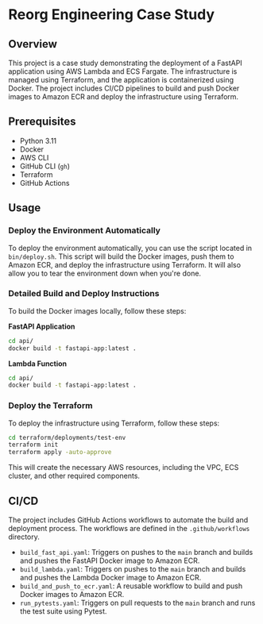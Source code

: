 # Reorg Engineering Case Study

## Overview

This project is a case study demonstrating the deployment of a FastAPI application using AWS Lambda and ECS Fargate. The infrastructure is managed using Terraform, and the application is containerized using Docker. The project includes CI/CD pipelines to build and push Docker images to Amazon ECR and deploy the infrastructure using Terraform.

## Prerequisites

- Python 3.11
- Docker
- AWS CLI
- GitHub CLI (`gh`)
- Terraform
- GitHub Actions

## Usage

### Deploy the Environment Automatically

To deploy the environment automatically, you can use the script located in `bin/deploy.sh`. This script will build the Docker images, push them to Amazon ECR, and deploy the infrastructure using Terraform.  It will also allow you to tear the environment down when you're done.

### Detailed Build and Deploy Instructions

To build the Docker images locally, follow these steps:

**FastAPI Application**

```sh
cd api/
docker build -t fastapi-app:latest .
```

**Lambda Function**

```sh
cd api/
docker build -t fastapi-app:latest .
```

### Deploy the Terraform

To deploy the infrastructure using Terraform, follow these steps:

```sh
cd terraform/deployments/test-env
terraform init
terraform apply -auto-approve
```

This will create the necessary AWS resources, including the VPC, ECS cluster, and other required components.

## CI/CD

The project includes GitHub Actions workflows to automate the build and deployment process. The workflows are defined in the `.github/workflows` directory.

- `build_fast_api.yaml`: Triggers on pushes to the `main` branch and builds and pushes the FastAPI Docker image to Amazon ECR.
- `build_lambda.yaml`: Triggers on pushes to the `main` branch and builds and pushes the Lambda Docker image to Amazon ECR.
- `build_and_push_to_ecr.yaml`: A reusable workflow to build and push Docker images to Amazon ECR.
- `run_pytests.yaml`: Triggers on pull requests to the `main` branch and runs the test suite using Pytest.
